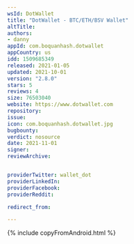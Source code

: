 ```yaml
---
wsId: DotWallet
title: "DotWallet - BTC/ETH/BSV Wallet"
altTitle:
authors:
- danny
appId: com.boquanhash.dotwallet
appCountry: us
idd: 1509685349
released: 2021-01-05
updated: 2021-10-01
version: "2.8.0"
stars: 5
reviews: 4
size: 76503040
website: https://www.dotwallet.com
repository:
issue:
icon: com.boquanhash.dotwallet.jpg
bugbounty:
verdict: nosource
date: 2021-11-01
signer:
reviewArchive:


providerTwitter: wallet_dot
providerLinkedIn:
providerFacebook:
providerReddit:

redirect_from:

---
```

{% include copyFromAndroid.html %}
